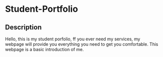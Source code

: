 # Student-Portfolio

## Description

Hello, this is my student porfolio, ff you ever need my services, my webpage will provide you everything you need to get you comfortable. This webpage is a basic introduction of me.